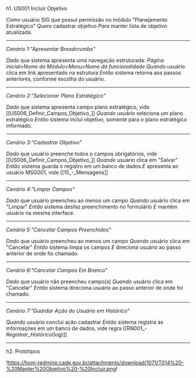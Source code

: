 h1. US001 Incluir Objetivo 

*Como* usuário SIG que possui permissão no módulo "Planejamento Estratégico" 
*Quero* cadastrar objetivo
*Para* manter lista de objetivo atualizada.

----
 
 *Cenário 1:"Apresentar Breadcrumbs"*   

*Dado* que sistema apresenta uma navegação estruturada: _Página inicial>Nome do Módulo>Menu>Nome da funcionalidade_
*Quando* usuário clica em link apresentado na estrutura
*Então* sistema retorna aos passos anteriores, conforme escolha do usuário.

----

 *Cenário 2:"Selecionar Plano Estratégico"*   

*Dado* que sistema apresenta campo plano estratégico, vide [[US006_Definir_Campos_Objetivo_]] 
*Quando* usuário seleciona um plano estratégico
*Então* sistema inclui objetivo, somente para o plano estratégico informado.

----

 *Cenário 3:"Cadastrar Objetivo"*   

*Dado* que usuário preenche todos o campos obrigatórios, vide [[US006_Definir_Campos_Objetivo_]] 
*Quando* usuário clica em "Salvar"
*Então* sistema guarda o registro em um banco de dados
*E* apresenta ao usuário MSG001, vide [[15_-_Mensagens]] 

----

 
 *Cenário 4:"Limpar Campos"*   

*Dado* que usuário preencheu ao menos um campo
*Quando* usuário clica em "Limpar" 
*Então* sistema desfaz preenchimento no formulário
*E* mantém usuário na mesma interface.

----

 *Cenário 5:"Cancelar Campos Preenchidos"*   

*Dado* que usuário preencheu ao menos um campo
*Quando* usuário clica em "Cancelar"
*Então* sistema limpa os campos 
*E* direciona usuário ao passo anterior de onde foi chamado.


----

 *Cenário 6:"Cancelar Campos Em Branco"*   

*Dado* que usuário não preencheu campo(s)
*Quando* usuário clica em "Cancelar"
*Então* sistema direciona usuário ao passo anterior de onde foi chamado.


----

 *Cenário 7:"Guardar Ação do Usuário em Histórico"*   

*Quando* usuário conclui ação cadastrar
*Então* sistema registra as informações em um banco de dados, vide regra [[RN001_-_Registrar_Histórico_(log)]] 

----

h2. Protótipos

!https://hom-redmine.cade.gov.br/attachments/download/1071/T014%20-%20Manter%20Objetivo%20-%20Incluir.png!
